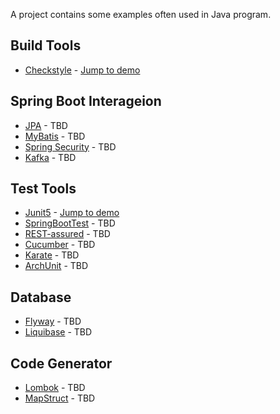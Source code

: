 A project contains some examples often used in Java program.

## Build Tools
- [Checkstyle](https://maven.apache.org/plugins/maven-checkstyle-plugin/index.html) - [Jump to demo](pom.xml)

## Spring Boot Interageion
- [JPA](https://spring.io/projects/spring-data-jpa) - TBD
- [MyBatis](https://mybatis.org/spring-boot-starter/mybatis-spring-boot-autoconfigure/) - TBD
- [Spring Security](https://spring.io/projects/spring-security) - TBD
- [Kafka](https://spring.io/projects/spring-kafka) - TBD

## Test Tools
- [Junit5](https://junit.org/junit5/docs/current/user-guide/) - [Jump to demo](test/junit5)
- [SpringBootTest](https://docs.spring.io/spring-boot/docs/2.1.5.RELEASE/reference/html/boot-features-testing.html) - TBD
- [REST-assured](https://rest-assured.io/) - TBD
- [Cucumber](https://cucumber.io/) - TBD
- [Karate](https://intuit.github.io/karate/) - TBD
- [ArchUnit](https://www.archunit.org/) - TBD

## Database
- [Flyway](https://flywaydb.org/) - TBD
- [Liquibase](https://www.liquibase.org/) - TBD

## Code Generator
- [Lombok](https://projectlombok.org/) - TBD
- [MapStruct](https://mapstruct.org/) - TBD

